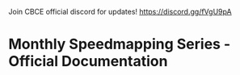 Join CBCE official discord for updates! https://discord.gg/fVgU9pA 

# Monthly Speedmapping Series - Official Documentation

## 
